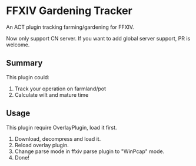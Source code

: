 # FFXIV Gardening Tracker

An ACT plugin tracking farming/gardening for FFXIV.

Now only support CN server. If you want to add global server support, PR is welcome.

## Summary

This plugin could:

1. Track your operation on farmland/pot
2. Calculate wilt and mature time

## Usage

This plugin require OverlayPlugin, load it first.

1. Download, decompress and load it.
2. Reload overlay plugin.
3. Change parse mode in ffxiv parse plugin to "WinPcap" mode.
4. Done!
